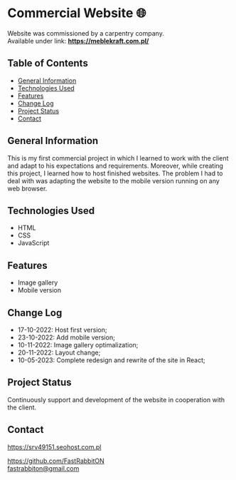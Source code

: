# Commercial Website 🌐 
Website was commissioned by a carpentry company. \
Available under link:   **https://meblekraft.com.pl/**

## Table of Contents

* [General Information](#general-information)
* [Technologies Used](#technologies-used)
* [Features](#features)
* [Change Log](#change-log)
* [Project Status](#project-status)
* [Contact](#contact)

## General Information
This is my first commercial project in which I learned to work with the client and adapt to his expectations and requirements. Moreover, while creating this project, I learned how to host finished websites. The problem I had to deal with was adapting the website to the mobile version running on any web browser.

## Technologies Used
- HTML
- CSS
- JavaScript

## Features
- Image gallery
- Mobile version

## Change Log
- 17-10-2022: Host first version;
- 23-10-2022: Add mobile version;
- 10-11-2022: Image gallery optimalization;
- 20-11-2022: Layout change;
- 10-05-2023: Complete redesign and rewrite of the site in React;

## Project Status
Continuously support and development of the website in cooperation with the client.

## Contact
https://srv49151.seohost.com.pl

https://github.com/FastRabbitON \
fastrabbiton@gmail.com


